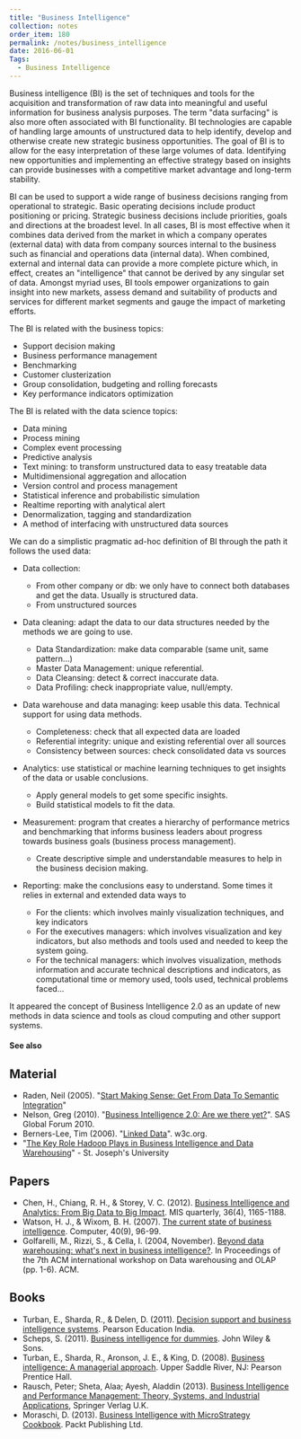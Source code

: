 ```yaml
---
title: "Business Intelligence"
collection: notes
order_item: 180
permalink: /notes/business_intelligence
date: 2016-06-01
Tags:
  - Business Intelligence
---
```


Business intelligence (BI) is the set of techniques and tools for the acquisition and transformation of raw data into meaningful and useful information for business analysis purposes. The term "data surfacing" is also more often associated with BI functionality. BI technologies are capable of handling large amounts of unstructured data to help identify, develop and otherwise create new strategic business opportunities. The goal of BI is to allow for the easy interpretation of these large volumes of data. Identifying new opportunities and implementing an effective strategy based on insights can provide businesses with a competitive market advantage and long-term stability.

BI can be used to support a wide range of business decisions ranging from operational to strategic. Basic operating decisions include product positioning or pricing. Strategic business decisions include priorities, goals and directions at the broadest level. In all cases, BI is most effective when it combines data derived from the market in which a company operates (external data) with data from company sources internal to the business such as financial and operations data (internal data). When combined, external and internal data can provide a more complete picture which, in effect, creates an "intelligence" that cannot be derived by any singular set of data. Amongst myriad uses, BI tools empower organizations to gain insight into new markets, assess demand and suitability of products and services for different market segments and gauge the impact of marketing efforts.

The BI is related with the business topics:
* Support decision making
* Business performance management
* Benchmarking
* Customer clusterization
* Group consolidation, budgeting and rolling forecasts
* Key performance indicators optimization

The BI is related with the data science topics:
* Data mining
* Process mining
* Complex event processing
* Predictive analysis
* Text mining: to transform unstructured data to easy treatable data
* Multidimensional aggregation and allocation
* Version control and process management
* Statistical inference and probabilistic simulation
* Realtime reporting with analytical alert
* Denormalization, tagging and standardization
* A method of interfacing with unstructured data sources

We can do a simplistic pragmatic ad-hoc definition of BI through the path it follows the used data:
* Data collection: 
   * From other company or db: we only have to connect both databases and get the data. Usually is structured data.
   * From unstructured sources
* Data cleaning: adapt the data to our data structures needed by the methods we are going to use.
   * Data Standardization: make data comparable (same unit, same pattern...)
   * Master Data Management: unique referential.
   * Data Cleansing: detect & correct inaccurate data.
   * Data Profiling: check inappropriate value, null/empty.
* Data warehouse and data managing: keep usable this data. Technical support for using data methods.
   * Completeness: check that all expected data are loaded
   * Referential integrity: unique and existing referential over all sources
   * Consistency between sources: check consolidated data vs sources
* Analytics: use statistical or machine learning techniques to get insights of the data or usable conclusions.
   * Apply general models to get some specific insights.
   * Build statistical models to fit the data.
* Measurement: program that creates a hierarchy of performance metrics and benchmarking that informs business leaders about progress towards business goals (business process management).
   * Create descriptive simple and understandable measures to help in the business decision making.

* Reporting: make the conclusions easy to understand. Some times it relies in external and extended data ways to 
   * For the clients: which involves mainly visualization techniques, and key indicators
   * For the executives managers: which involves visualization and key indicators, but also methods and tools used and needed to keep the system going.
   * For the technical managers: which involves visualization, methods information and accurate technical descriptions and indicators, as computational time or memory used, tools used, technical problems faced...


It appeared the concept of Business Intelligence 2.0 as an update of new methods in data science and tools as cloud computing and other support systems.


#### See also



## Material
* Raden, Neil (2005). "[Start Making Sense: Get From Data To Semantic Integration](http://www.intelligententerprise.com/showArticle.jhtml?articleID=171000640)"
* Nelson, Greg (2010). "[Business Intelligence 2.0: Are we there yet?](http://support.sas.com/resources/papers/proceedings10/040-2010.pdf)". SAS Global Forum 2010.
* Berners-Lee, Tim (2006). "[Linked Data](http://www.w3.org/DesignIssues/LinkedData.html)". w3c.org.
* "[The Key Role Hadoop Plays in Business Intelligence and Data Warehousing](http://online.sju.edu/resource/engineering-technology/key-role-hadoop-plays-in-business-intelligence)" - St. Joseph's University


## Papers
* Chen, H., Chiang, R. H., & Storey, V. C. (2012). [Business Intelligence and Analytics: From Big Data to Big Impact](http://www.academia.edu/download/32970305/FROM_BIG_DATA_TO_BIG_IMPACT.pdf). MIS quarterly, 36(4), 1165-1188.
* Watson, H. J., & Wixom, B. H. (2007). [The current state of business intelligence](http://www.academia.edu/download/29208458/watsonwixom.pdf). Computer, 40(9), 96-99.
* Golfarelli, M., Rizzi, S., & Cella, I. (2004, November). [Beyond data warehousing: what's next in business intelligence?](http://www.cci.drexel.edu/faculty/song/dolap/dolap04/paper/p1-rizzi.pdf). In Proceedings of the 7th ACM international workshop on Data warehousing and OLAP (pp. 1-6). ACM.


## Books
* Turban, E., Sharda, R., & Delen, D. (2011). [Decision support and business intelligence systems](https://www.goodreads.com/book/show/12490308-decision-support-and-business-intelligence-systems). Pearson Education India.
* Scheps, S. (2011). [Business intelligence for dummies](https://www.goodreads.com/book/show/1174213.Business_Intelligence_for_Dummies). John Wiley & Sons.
* Turban, E., Sharda, R., Aronson, J. E., & King, D. (2008). [Business intelligence: A managerial approach](https://www.goodreads.com/book/show/1014690.Business_Intelligence). Upper Saddle River, NJ: Pearson Prentice Hall.
* Rausch, Peter; Sheta, Alaa; Ayesh, Aladdin (2013). [Business Intelligence and Performance Management: Theory, Systems, and Industrial Applications](https://www.goodreads.com/book/show/17063748-business-intelligence-and-performance-management), Springer Verlag U.K.
* Moraschi, D. (2013). [Business Intelligence with MicroStrategy Cookbook](https://www.goodreads.com/book/show/18766852-business-intelligence-with-microstrategy-cookbook). Packt Publishing Ltd.


